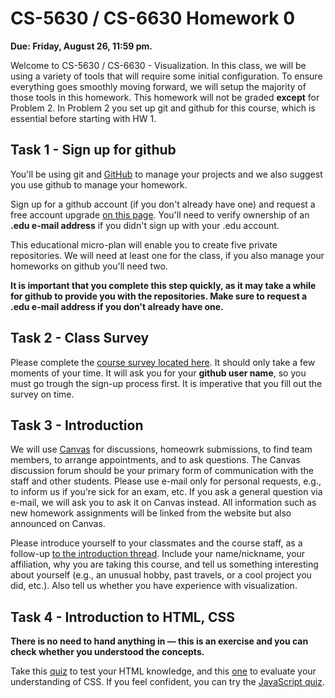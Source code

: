 # CS-5630 / CS-6630 Homework 0

**Due: Friday, August 26, 11:59 pm.**

Welcome to CS-5630 / CS-6630 - Visualization.  In this class, we will be using a variety of tools that will require some initial configuration. To ensure everything goes smoothly moving forward, we will setup the majority of those tools in this homework.  This homework will not be graded **except** for Problem 2. In Problem 2 you set up git and github for this course, which is essential before starting with HW 1.

## Task 1 - Sign up for github

You'll be using git and [GitHub](http://github.com) to manage your projects and we also suggest you use github to manage your homework.

Sign up for a github account (if you don't already have one) and request a free account upgrade [on this page](https://education.github.com/). You'll need to verify ownership of an **.edu e-mail address** if you didn't sign up with your .edu account. 

This educational micro-plan will enable you to create five private repositories. We will need at least one for the class, if you also manage your homeworks on github you'll need two. 

**It is important that you complete this step quickly, as it may take a while for github to provide you with the repositories. Make sure to request a .edu e-mail address if you don't already have one.**

## Task 2 - Class Survey
Please complete the [course survey located here](https://docs.google.com/forms/d/1jgaNuAReJLoxLDCPxCNMMuzSd3VbVPm3ja6RyaWpwDo/viewform). It should only take a few moments of your time. It will ask you for your **github user name**, so you must go trough the sign-up process first. It is imperative that you fill out the survey on time.

## Task 3 - Introduction

We will use [Canvas](https://utah.instructure.com/courses/389965) for discussions, homeowrk submissions, to find team members, to arrange appointments, and to ask questions. The Canvas discussion forum should be your primary form of communication with the staff and other students. Please use e-mail only for personal requests, e.g., to inform us if you're sick for an exam, etc. If you ask a general question via e-mail, we will ask you to ask it on Canvas instead. All information such as new homework assignments will be linked from the website but also announced on Canvas.

Please introduce yourself to your classmates and the course staff, as a follow-up [to the introduction thread](https://utah.instructure.com/courses/389965/discussion_topics/1702163). Include your name/nickname, your affiliation, why you are taking this course, and tell us something interesting about yourself (e.g., an unusual hobby, past travels, or a cool project you did, etc.). Also tell us whether you have experience with visualization.

## Task 4 - Introduction to HTML, CSS

**There is no need to hand anything in — this is an exercise and you can check whether you understood the concepts.**

Take this [quiz](http://www.w3schools.com/quiztest/quiztest.asp?qtest=HTML) to test your HTML knowledge, and this [one](http://www.w3schools.com/quiztest/quiztest.asp?qtest=CSS) to evaluate your understanding of CSS. If you feel confident, you can try the [JavaScript quiz](http://www.w3schools.com/quiztest/quiztest.asp?qtest=JavaScript).

